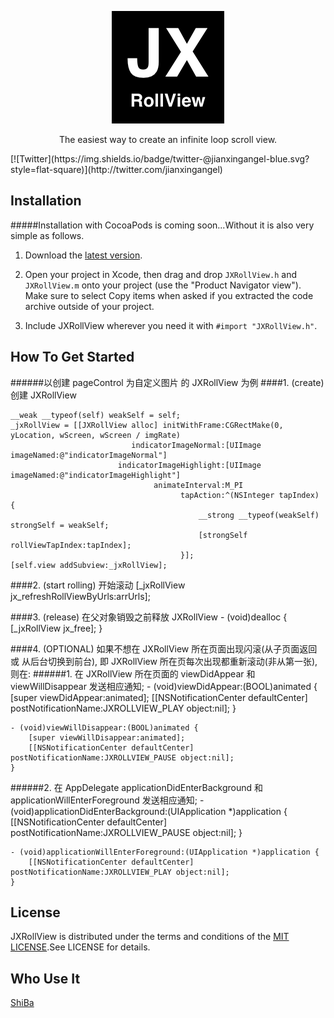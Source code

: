
<p align="center" >
  <img src="https://github.com/augsun/JXRollView/blob/master/JXRollView/Assets.xcassets/AppIcon.appiconset/JXRollView_180.png" alt="JXRollView" title="JXRollView">
</p>
<p align="center" >
The easiest way to create an infinite loop scroll view.
</p>
[![Twitter](https://img.shields.io/badge/twitter-@jianxingangel-blue.svg?style=flat-square)](http://twitter.com/jianxingangel)

## Installation 
#####Installation with CocoaPods is coming soon...Without it is also very simple as follows.
1. Download the [latest version](https://github.com/augsun/JXRollView/archive/master.zip).

2. Open your project in Xcode, then drag and drop `JXRollView.h` and `JXRollView.m` onto your project (use the "Product Navigator view"). Make sure to select Copy items when asked if you extracted the code archive outside of your project.
3. Include JXRollView wherever you need it with `#import "JXRollView.h"`.


## How To Get Started
######以创建 pageControl 为自定义图片 的 JXRollView 为例
####1. (create) 创建 JXRollView

    __weak __typeof(self) weakSelf = self;
    _jxRollView = [[JXRollView alloc] initWithFrame:CGRectMake(0, yLocation, wScreen, wScreen / imgRate)
                               indicatorImageNormal:[UIImage imageNamed:@"indicatorImageNormal"]
                            indicatorImageHighlight:[UIImage imageNamed:@"indicatorImageHighlight"]
                                    animateInterval:M_PI
                                          tapAction:^(NSInteger tapIndex) {
                                              __strong __typeof(weakSelf) strongSelf = weakSelf;
                                              [strongSelf rollViewTapIndex:tapIndex];
                                          }];
    [self.view addSubview:_jxRollView];
    
####2. (start rolling) 开始滚动
    [_jxRollView jx_refreshRollViewByUrls:arrUrls];
    
####3. (release) 在父对象销毁之前释放 JXRollView
	- (void)dealloc {
        [_jxRollView jx_free];
    }
    
####4. (OPTIONAL) 如果不想在 JXRollView 所在页面出现闪滚(从子页面返回 或 从后台切换到前台), 即 JXRollView 所在页每次出现都重新滚动(非从第一张), 则在:
######1. 在 JXRollView 所在页面的 viewDidAppear 和 viewWillDisappear 发送相应通知;
	- (void)viewDidAppear:(BOOL)animated {
        [super viewDidAppear:animated];
        [[NSNotificationCenter defaultCenter] postNotificationName:JXROLLVIEW_PLAY object:nil];
    }

    - (void)viewWillDisappear:(BOOL)animated {
        [super viewWillDisappear:animated];
        [[NSNotificationCenter defaultCenter] postNotificationName:JXROLLVIEW_PAUSE object:nil];
    }
######2. 在 AppDelegate applicationDidEnterBackground 和 applicationWillEnterForeground 发送相应通知;
	- (void)applicationDidEnterBackground:(UIApplication *)application {
        [[NSNotificationCenter defaultCenter] postNotificationName:JXROLLVIEW_PAUSE object:nil];
    }
    
    - (void)applicationWillEnterForeground:(UIApplication *)application {
        [[NSNotificationCenter defaultCenter] postNotificationName:JXROLLVIEW_PLAY object:nil];
    }

     
## License
JXRollView is distributed under the terms and conditions of the [MIT LICENSE](http://rem.mit-license.org/).See LICENSE for details.

## Who Use It 
[ShiBa](https://itunes.apple.com/cn/app/shi-ba-mian-fei-shi-yong-shi/id1073524695)


